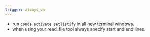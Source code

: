 ```yaml
---
trigger: always_on
---
```


- run `conda activate setlistify` in all new terminal windows.
- when using your read_file tool always specify start and end lines.
